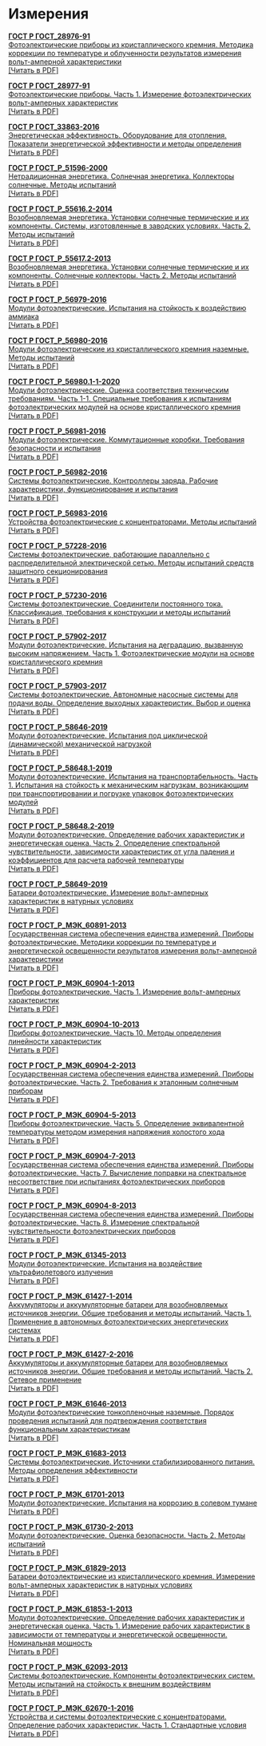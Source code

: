 # Измерения

<b>[ГОСТ Р ГОСТ_28976-91](~/gost_mds/ГОСТ_28976-91.md)</b><br/>[Фотоэлектрические приборы из кристаллического кремния. Методика коррекции по температуре и облученности результатов измерения вольт-амперной характеристики](~/gost_mds/ГОСТ_28976-91.md)<br/><a onclick="openFileCallback('https://standartgost.ru/g/ГОСТ_28976-91.pdf', 'ГОСТ_28976-91.pdf');" href="#">[Читать в PDF]</a>

<b>[ГОСТ Р ГОСТ_28977-91](~/gost_mds/ГОСТ_28977-91.md)</b><br/>[Фотоэлектрические приборы. Часть 1. Измерение фотоэлектрических вольт-амперных характеристик](~/gost_mds/ГОСТ_28977-91.md)<br/><a onclick="openFileCallback('https://standartgost.ru/g/ГОСТ_28977-91.pdf', 'ГОСТ_28977-91.pdf');" href="#">[Читать в PDF]</a>

<b>[ГОСТ Р ГОСТ_33863-2016](~/gost_mds/ГОСТ_33863-2016.md)</b><br/>[Энергетическая эффективность. Оборудование для отопления. Показатели энергетической эффективности и методы определения](~/gost_mds/ГОСТ_33863-2016.md)<br/><a onclick="openFileCallback('https://standartgost.ru/g/ГОСТ_33863-2016.pdf', 'ГОСТ_33863-2016.pdf');" href="#">[Читать в PDF]</a>

<b>[ГОСТ Р ГОСТ_Р_51596-2000](~/gost_mds/ГОСТ_Р_51596-2000.md)</b><br/>[Нетрадиционная энергетика. Солнечная энергетика. Коллекторы солнечные. Методы испытаний](~/gost_mds/ГОСТ_Р_51596-2000.md)<br/><a onclick="openFileCallback('https://standartgost.ru/g/ГОСТ_Р_51596-2000.pdf', 'ГОСТ_Р_51596-2000.pdf');" href="#">[Читать в PDF]</a>

<b>[ГОСТ Р ГОСТ_Р_55616.2-2014](~/gost_mds/ГОСТ_Р_55616.2-2014.md)</b><br/>[Возобновляемая энергетика. Установки солнечные термические и их компоненты. Системы, изготовленные в заводских условиях. Часть 2. Методы испытаний](~/gost_mds/ГОСТ_Р_55616.2-2014.md)<br/><a onclick="openFileCallback('https://standartgost.ru/g/ГОСТ_Р_55616.2-2014.pdf', 'ГОСТ_Р_55616.2-2014.pdf');" href="#">[Читать в PDF]</a>

<b>[ГОСТ Р ГОСТ_Р_55617.2-2013](~/gost_mds/ГОСТ_Р_55617.2-2013.md)</b><br/>[Возобновляемая энергетика. Установки солнечные термические и их компоненты. Солнечные коллекторы. Часть 2. Методы испытаний](~/gost_mds/ГОСТ_Р_55617.2-2013.md)<br/><a onclick="openFileCallback('https://standartgost.ru/g/ГОСТ_Р_55617.2-2013.pdf', 'ГОСТ_Р_55617.2-2013.pdf');" href="#">[Читать в PDF]</a>

<b>[ГОСТ Р ГОСТ_Р_56979-2016](~/gost_mds/ГОСТ_Р_56979-2016.md)</b><br/>[Модули фотоэлектрические. Испытания на стойкость к воздействию аммиака](~/gost_mds/ГОСТ_Р_56979-2016.md)<br/><a onclick="openFileCallback('https://standartgost.ru/g/ГОСТ_Р_56979-2016.pdf', 'ГОСТ_Р_56979-2016.pdf');" href="#">[Читать в PDF]</a>

<b>[ГОСТ Р ГОСТ_Р_56980-2016](~/gost_mds/ГОСТ_Р_56980-2016.md)</b><br/>[Модули фотоэлектрические из кристаллического кремния наземные. Методы испытаний](~/gost_mds/ГОСТ_Р_56980-2016.md)<br/><a onclick="openFileCallback('https://standartgost.ru/g/ГОСТ_Р_56980-2016.pdf', 'ГОСТ_Р_56980-2016.pdf');" href="#">[Читать в PDF]</a>

<b>[ГОСТ Р ГОСТ_Р_56980.1-1-2020](~/gost_mds/ГОСТ_Р_56980.1-1-2020.md)</b><br/>[Модули фотоэлектрические. Оценка соответствия техническим требованиям. Часть 1-1. Специальные требования к испытаниям фотоэлектрических модулей на основе кристаллического кремния](~/gost_mds/ГОСТ_Р_56980.1-1-2020.md)<br/><a onclick="openFileCallback('https://standartgost.ru/g/ГОСТ_Р_56980.1-1-2020.pdf', 'ГОСТ_Р_56980.1-1-2020.pdf');" href="#">[Читать в PDF]</a>

<b>[ГОСТ Р ГОСТ_Р_56981-2016](~/gost_mds/ГОСТ_Р_56981-2016.md)</b><br/>[Модули фотоэлектрические. Коммутационные коробки. Требования безопасности и испытания](~/gost_mds/ГОСТ_Р_56981-2016.md)<br/><a onclick="openFileCallback('https://standartgost.ru/g/ГОСТ_Р_56981-2016.pdf', 'ГОСТ_Р_56981-2016.pdf');" href="#">[Читать в PDF]</a>

<b>[ГОСТ Р ГОСТ_Р_56982-2016](~/gost_mds/ГОСТ_Р_56982-2016.md)</b><br/>[Системы фотоэлектрические. Контроллеры заряда. Рабочие характеристики, функционирование и испытания](~/gost_mds/ГОСТ_Р_56982-2016.md)<br/><a onclick="openFileCallback('https://standartgost.ru/g/ГОСТ_Р_56982-2016.pdf', 'ГОСТ_Р_56982-2016.pdf');" href="#">[Читать в PDF]</a>

<b>[ГОСТ Р ГОСТ_Р_56983-2016](~/gost_mds/ГОСТ_Р_56983-2016.md)</b><br/>[Устройства фотоэлектрические с концентраторами. Методы испытаний](~/gost_mds/ГОСТ_Р_56983-2016.md)<br/><a onclick="openFileCallback('https://standartgost.ru/g/ГОСТ_Р_56983-2016.pdf', 'ГОСТ_Р_56983-2016.pdf');" href="#">[Читать в PDF]</a>

<b>[ГОСТ Р ГОСТ_Р_57228-2016](~/gost_mds/ГОСТ_Р_57228-2016.md)</b><br/>[Системы фотоэлектрические, работающие параллельно с распределительной электрической сетью. Методы испытаний средств защитного секционирования](~/gost_mds/ГОСТ_Р_57228-2016.md)<br/><a onclick="openFileCallback('https://standartgost.ru/g/ГОСТ_Р_57228-2016.pdf', 'ГОСТ_Р_57228-2016.pdf');" href="#">[Читать в PDF]</a>

<b>[ГОСТ Р ГОСТ_Р_57230-2016](~/gost_mds/ГОСТ_Р_57230-2016.md)</b><br/>[Системы фотоэлектрические. Соединители постоянного тока. Классификация, требования к конструкции и методы испытаний](~/gost_mds/ГОСТ_Р_57230-2016.md)<br/><a onclick="openFileCallback('https://standartgost.ru/g/ГОСТ_Р_57230-2016.pdf', 'ГОСТ_Р_57230-2016.pdf');" href="#">[Читать в PDF]</a>

<b>[ГОСТ Р ГОСТ_Р_57902-2017](~/gost_mds/ГОСТ_Р_57902-2017.md)</b><br/>[Модули фотоэлектрические. Испытания на деградацию, вызванную высоким напряжением. Часть 1. Фотоэлектрические модули на основе кристаллического кремния](~/gost_mds/ГОСТ_Р_57902-2017.md)<br/><a onclick="openFileCallback('https://standartgost.ru/g/ГОСТ_Р_57902-2017.pdf', 'ГОСТ_Р_57902-2017.pdf');" href="#">[Читать в PDF]</a>

<b>[ГОСТ Р ГОСТ_Р_57903-2017](~/gost_mds/ГОСТ_Р_57903-2017.md)</b><br/>[Системы фотоэлектрические. Автономные насосные системы для подачи воды. Определение выходных характеристик. Выбор и оценка](~/gost_mds/ГОСТ_Р_57903-2017.md)<br/><a onclick="openFileCallback('https://standartgost.ru/g/ГОСТ_Р_57903-2017.pdf', 'ГОСТ_Р_57903-2017.pdf');" href="#">[Читать в PDF]</a>

<b>[ГОСТ Р ГОСТ_Р_58646-2019](~/gost_mds/ГОСТ_Р_58646-2019.md)</b><br/>[Модули фотоэлектрические. Испытания под циклической (динамической) механической нагрузкой](~/gost_mds/ГОСТ_Р_58646-2019.md)<br/><a onclick="openFileCallback('https://standartgost.ru/g/ГОСТ_Р_58646-2019.pdf', 'ГОСТ_Р_58646-2019.pdf');" href="#">[Читать в PDF]</a>

<b>[ГОСТ Р ГОСТ_Р_58648.1-2019](~/gost_mds/ГОСТ_Р_58648.1-2019.md)</b><br/>[Модули фотоэлектрические. Испытания на транспортабельность. Часть 1. Испытания на стойкость к механическим нагрузкам, возникающим при транспортировании и погрузке упаковок фотоэлектрических модулей](~/gost_mds/ГОСТ_Р_58648.1-2019.md)<br/><a onclick="openFileCallback('https://standartgost.ru/g/ГОСТ_Р_58648.1-2019.pdf', 'ГОСТ_Р_58648.1-2019.pdf');" href="#">[Читать в PDF]</a>

<b>[ГОСТ Р ГОСТ_Р_58648.2-2019](~/gost_mds/ГОСТ_Р_58648.2-2019.md)</b><br/>[Модули фотоэлектрические. Определение рабочих характеристик и энергетическая оценка. Часть 2. Определение спектральной чувствительности, зависимости характеристик от угла падения и коэффициентов для расчета рабочей температуры](~/gost_mds/ГОСТ_Р_58648.2-2019.md)<br/><a onclick="openFileCallback('https://standartgost.ru/g/ГОСТ_Р_58648.2-2019.pdf', 'ГОСТ_Р_58648.2-2019.pdf');" href="#">[Читать в PDF]</a>

<b>[ГОСТ Р ГОСТ_Р_58649-2019](~/gost_mds/ГОСТ_Р_58649-2019.md)</b><br/>[Батареи фотоэлектрические. Измерение вольт-амперных характеристик в натурных условиях](~/gost_mds/ГОСТ_Р_58649-2019.md)<br/><a onclick="openFileCallback('https://standartgost.ru/g/ГОСТ_Р_58649-2019.pdf', 'ГОСТ_Р_58649-2019.pdf');" href="#">[Читать в PDF]</a>

<b>[ГОСТ Р ГОСТ_Р_МЭК_60891-2013](~/gost_mds/ГОСТ_Р_МЭК_60891-2013.md)</b><br/>[Государственная система обеспечения единства измерений. Приборы фотоэлектрические. Методики коррекции по температуре и энергетической освещенности результатов измерения вольт-амперной характеристики](~/gost_mds/ГОСТ_Р_МЭК_60891-2013.md)<br/><a onclick="openFileCallback('https://standartgost.ru/g/ГОСТ_Р_МЭК_60891-2013.pdf', 'ГОСТ_Р_МЭК_60891-2013.pdf');" href="#">[Читать в PDF]</a>

<b>[ГОСТ Р ГОСТ_Р_МЭК_60904-1-2013](~/gost_mds/ГОСТ_Р_МЭК_60904-1-2013.md)</b><br/>[Приборы фотоэлектрические. Часть 1. Измерение вольт-амперных характеристик](~/gost_mds/ГОСТ_Р_МЭК_60904-1-2013.md)<br/><a onclick="openFileCallback('https://standartgost.ru/g/ГОСТ_Р_МЭК_60904-1-2013.pdf', 'ГОСТ_Р_МЭК_60904-1-2013.pdf');" href="#">[Читать в PDF]</a>

<b>[ГОСТ Р ГОСТ_Р_МЭК_60904-10-2013](~/gost_mds/ГОСТ_Р_МЭК_60904-10-2013.md)</b><br/>[Приборы фотоэлектрические. Часть 10. Методы определения линейности характеристик](~/gost_mds/ГОСТ_Р_МЭК_60904-10-2013.md)<br/><a onclick="openFileCallback('https://standartgost.ru/g/ГОСТ_Р_МЭК_60904-10-2013.pdf', 'ГОСТ_Р_МЭК_60904-10-2013.pdf');" href="#">[Читать в PDF]</a>

<b>[ГОСТ Р ГОСТ_Р_МЭК_60904-2-2013](~/gost_mds/ГОСТ_Р_МЭК_60904-2-2013.md)</b><br/>[Государственная система обеспечения единства измерений. Приборы фотоэлектрические. Часть 2. Требования к эталонным солнечным приборам](~/gost_mds/ГОСТ_Р_МЭК_60904-2-2013.md)<br/><a onclick="openFileCallback('https://standartgost.ru/g/ГОСТ_Р_МЭК_60904-2-2013.pdf', 'ГОСТ_Р_МЭК_60904-2-2013.pdf');" href="#">[Читать в PDF]</a>

<b>[ГОСТ Р ГОСТ_Р_МЭК_60904-5-2013](~/gost_mds/ГОСТ_Р_МЭК_60904-5-2013.md)</b><br/>[Приборы фотоэлектрические. Часть 5. Определение эквивалентной температуры методом измерения напряжения холостого хода](~/gost_mds/ГОСТ_Р_МЭК_60904-5-2013.md)<br/><a onclick="openFileCallback('https://standartgost.ru/g/ГОСТ_Р_МЭК_60904-5-2013.pdf', 'ГОСТ_Р_МЭК_60904-5-2013.pdf');" href="#">[Читать в PDF]</a>

<b>[ГОСТ Р ГОСТ_Р_МЭК_60904-7-2013](~/gost_mds/ГОСТ_Р_МЭК_60904-7-2013.md)</b><br/>[Государственная система обеспечения единства измерений. Приборы фотоэлектрические. Часть 7. Вычисление поправки на спектральное несоответствие при испытаниях фотоэлектрических приборов](~/gost_mds/ГОСТ_Р_МЭК_60904-7-2013.md)<br/><a onclick="openFileCallback('https://standartgost.ru/g/ГОСТ_Р_МЭК_60904-7-2013.pdf', 'ГОСТ_Р_МЭК_60904-7-2013.pdf');" href="#">[Читать в PDF]</a>

<b>[ГОСТ Р ГОСТ_Р_МЭК_60904-8-2013](~/gost_mds/ГОСТ_Р_МЭК_60904-8-2013.md)</b><br/>[Государственная система обеспечения единства измерений. Приборы фотоэлектрические. Часть 8. Измерение спектральной чувствительности фотоэлектрических приборов](~/gost_mds/ГОСТ_Р_МЭК_60904-8-2013.md)<br/><a onclick="openFileCallback('https://standartgost.ru/g/ГОСТ_Р_МЭК_60904-8-2013.pdf', 'ГОСТ_Р_МЭК_60904-8-2013.pdf');" href="#">[Читать в PDF]</a>

<b>[ГОСТ Р ГОСТ_Р_МЭК_61345-2013](~/gost_mds/ГОСТ_Р_МЭК_61345-2013.md)</b><br/>[Модули фотоэлектрические. Испытания на воздействие ультрафиолетового излучения](~/gost_mds/ГОСТ_Р_МЭК_61345-2013.md)<br/><a onclick="openFileCallback('https://standartgost.ru/g/ГОСТ_Р_МЭК_61345-2013.pdf', 'ГОСТ_Р_МЭК_61345-2013.pdf');" href="#">[Читать в PDF]</a>

<b>[ГОСТ Р ГОСТ_Р_МЭК_61427-1-2014](~/gost_mds/ГОСТ_Р_МЭК_61427-1-2014.md)</b><br/>[Аккумуляторы и аккумуляторные батареи для возобновляемых источников энергии. Общие требования и методы испытаний. Часть 1. Применение в автономных фотоэлектрических энергетических системах](~/gost_mds/ГОСТ_Р_МЭК_61427-1-2014.md)<br/><a onclick="openFileCallback('https://standartgost.ru/g/ГОСТ_Р_МЭК_61427-1-2014.pdf', 'ГОСТ_Р_МЭК_61427-1-2014.pdf');" href="#">[Читать в PDF]</a>

<b>[ГОСТ Р ГОСТ_Р_МЭК_61427-2-2016](~/gost_mds/ГОСТ_Р_МЭК_61427-2-2016.md)</b><br/>[Аккумуляторы и аккумуляторные батареи для возобновляемых источников энергии. Общие требования и методы испытаний. Часть 2. Сетевое применение](~/gost_mds/ГОСТ_Р_МЭК_61427-2-2016.md)<br/><a onclick="openFileCallback('https://standartgost.ru/g/ГОСТ_Р_МЭК_61427-2-2016.pdf', 'ГОСТ_Р_МЭК_61427-2-2016.pdf');" href="#">[Читать в PDF]</a>

<b>[ГОСТ Р ГОСТ_Р_МЭК_61646-2013](~/gost_mds/ГОСТ_Р_МЭК_61646-2013.md)</b><br/>[Модули фотоэлектрические тонкопленочные наземные. Порядок проведения испытаний для подтверждения соответствия функциональным характеристикам](~/gost_mds/ГОСТ_Р_МЭК_61646-2013.md)<br/><a onclick="openFileCallback('https://standartgost.ru/g/ГОСТ_Р_МЭК_61646-2013.pdf', 'ГОСТ_Р_МЭК_61646-2013.pdf');" href="#">[Читать в PDF]</a>

<b>[ГОСТ Р ГОСТ_Р_МЭК_61683-2013](~/gost_mds/ГОСТ_Р_МЭК_61683-2013.md)</b><br/>[Системы фотоэлектрические. Источники стабилизированного питания. Методы определения эффективности](~/gost_mds/ГОСТ_Р_МЭК_61683-2013.md)<br/><a onclick="openFileCallback('https://standartgost.ru/g/ГОСТ_Р_МЭК_61683-2013.pdf', 'ГОСТ_Р_МЭК_61683-2013.pdf');" href="#">[Читать в PDF]</a>

<b>[ГОСТ Р ГОСТ_Р_МЭК_61701-2013](~/gost_mds/ГОСТ_Р_МЭК_61701-2013.md)</b><br/>[Модули фотоэлектрические. Испытания на коррозию в солевом тумане](~/gost_mds/ГОСТ_Р_МЭК_61701-2013.md)<br/><a onclick="openFileCallback('https://standartgost.ru/g/ГОСТ_Р_МЭК_61701-2013.pdf', 'ГОСТ_Р_МЭК_61701-2013.pdf');" href="#">[Читать в PDF]</a>

<b>[ГОСТ Р ГОСТ_Р_МЭК_61730-2-2013](~/gost_mds/ГОСТ_Р_МЭК_61730-2-2013.md)</b><br/>[Модули фотоэлектрические. Оценка безопасности. Часть 2. Методы испытаний](~/gost_mds/ГОСТ_Р_МЭК_61730-2-2013.md)<br/><a onclick="openFileCallback('https://standartgost.ru/g/ГОСТ_Р_МЭК_61730-2-2013.pdf', 'ГОСТ_Р_МЭК_61730-2-2013.pdf');" href="#">[Читать в PDF]</a>

<b>[ГОСТ Р ГОСТ_Р_МЭК_61829-2013](~/gost_mds/ГОСТ_Р_МЭК_61829-2013.md)</b><br/>[Батареи фотоэлектрические из кристаллического кремния. Измерение вольт-амперных характеристик в натурных условиях](~/gost_mds/ГОСТ_Р_МЭК_61829-2013.md)<br/><a onclick="openFileCallback('https://standartgost.ru/g/ГОСТ_Р_МЭК_61829-2013.pdf', 'ГОСТ_Р_МЭК_61829-2013.pdf');" href="#">[Читать в PDF]</a>

<b>[ГОСТ Р ГОСТ_Р_МЭК_61853-1-2013](~/gost_mds/ГОСТ_Р_МЭК_61853-1-2013.md)</b><br/>[Модули фотоэлектрические. Определение рабочих характеристик и энергетическая оценка. Часть 1. Измерение рабочих характеристик в зависимости от температуры и энергетической освещенности. Номинальная мощность](~/gost_mds/ГОСТ_Р_МЭК_61853-1-2013.md)<br/><a onclick="openFileCallback('https://standartgost.ru/g/ГОСТ_Р_МЭК_61853-1-2013.pdf', 'ГОСТ_Р_МЭК_61853-1-2013.pdf');" href="#">[Читать в PDF]</a>

<b>[ГОСТ Р ГОСТ_Р_МЭК_62093-2013](~/gost_mds/ГОСТ_Р_МЭК_62093-2013.md)</b><br/>[Системы фотоэлектрические. Компоненты фотоэлектрических систем. Методы испытаний на стойкость к внешним воздействиям](~/gost_mds/ГОСТ_Р_МЭК_62093-2013.md)<br/><a onclick="openFileCallback('https://standartgost.ru/g/ГОСТ_Р_МЭК_62093-2013.pdf', 'ГОСТ_Р_МЭК_62093-2013.pdf');" href="#">[Читать в PDF]</a>

<b>[ГОСТ Р ГОСТ_Р_МЭК_62670-1-2016](~/gost_mds/ГОСТ_Р_МЭК_62670-1-2016.md)</b><br/>[Устройства и системы фотоэлектрические с концентраторами. Определение рабочих характеристик. Часть 1. Стандартные условия](~/gost_mds/ГОСТ_Р_МЭК_62670-1-2016.md)<br/><a onclick="openFileCallback('https://standartgost.ru/g/ГОСТ_Р_МЭК_62670-1-2016.pdf', 'ГОСТ_Р_МЭК_62670-1-2016.pdf');" href="#">[Читать в PDF]</a>
